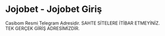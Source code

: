 # Jojobet - Jojobet Giriş

Casibom Resmi Telegram Adresidir. SAHTE SİTELERE İTİBAR ETMEYİNİZ. TEK GERÇEK GİRİŞ ADRESİMİZDİR.

